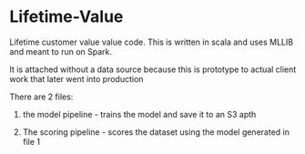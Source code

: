 # Lifetime-Value

Lifetime customer value value code. This is written in scala and uses MLLIB and meant to run on Spark.

It is attached without a data source because this is prototype to actual client work that later went into production



There are 2 files:

1. the model pipeline - trains the model and save it to an S3 apth


2. The scoring pipeline - scores the dataset using the model generated in file 1
